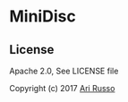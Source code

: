 # MiniDisc

## License

Apache 2.0, See LICENSE file

Copyright (c) 2017 [Ari Russo](http://arirusso.com)
